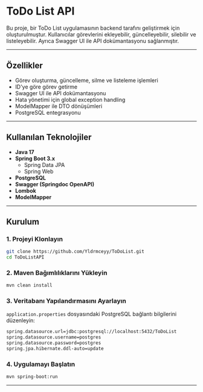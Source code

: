 # ToDo List API

Bu proje, bir ToDo List uygulamasının backend tarafını geliştirmek için oluşturulmuştur. Kullanıcılar görevlerini ekleyebilir, güncelleyebilir, silebilir ve listeleyebilir. Ayrıca Swagger UI ile API dokümantasyonu sağlanmıştır.

---

## Özellikler

- Görev oluşturma, güncelleme, silme ve listeleme işlemleri
- ID'ye göre görev getirme
- Swagger UI ile API dokümantasyonu
- Hata yönetimi için global exception handling
- ModelMapper ile DTO dönüşümleri
- PostgreSQL entegrasyonu

---

## Kullanılan Teknolojiler

- **Java 17**
- **Spring Boot 3.x**
    - Spring Data JPA
    - Spring Web
- **PostgreSQL**
- **Swagger (Springdoc OpenAPI)**
- **Lombok**
- **ModelMapper**

---

## Kurulum

### 1. Projeyi Klonlayın
```bash
git clone https://github.com/Yldrmceyy/ToDoList.git
cd ToDoListAPI
````

### 2. Maven Bağımlılıklarını Yükleyin
```bash
mvn clean install
````

### 3. Veritabanı Yapılandırmasını Ayarlayın
``application.properties`` dosyasındaki PostgreSQL bağlantı bilgilerini düzenleyin:

```bash
spring.datasource.url=jdbc:postgresql://localhost:5432/ToDoList
spring.datasource.username=postgres
spring.datasource.password=postgres
spring.jpa.hibernate.ddl-auto=update
````
### 4. Uygulamayı Başlatın
```bash
mvn spring-boot:run
````

---

